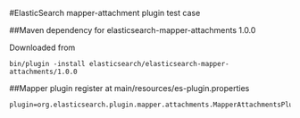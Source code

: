 #ElasticSearch mapper-attachment plugin test case

##Maven dependency for elasticsearch-mapper-attachments 1.0.0

Downloaded from

    bin/plugin -install elasticsearch/elasticsearch-mapper-attachments/1.0.0
    
##Mapper plugin register at main/resources/es-plugin.properties

    plugin=org.elasticsearch.plugin.mapper.attachments.MapperAttachmentsPlugin